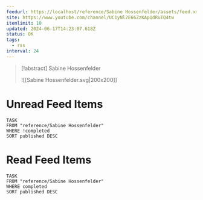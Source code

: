 ```yaml
---
feedurl: https://localhost/reference/Sabine Hossenfelder/assets/feed.xml
site: https://www.youtube.com/channel/UC1yNl2E66ZzKApQdRuTQ4tw
itemlimit: 10
updated: 2024-06-17T14:23:07.618Z
status: OK
tags:
  - rss
interval: 24
---
```


> [!abstract] Sabine Hossenfelder
> 
>
> ![[Sabine Hossenfelder.svg|200x200]]
# Unread Feed Items
~~~dataview
TASK
FROM "reference/Sabine Hossenfelder"
WHERE !completed
SORT published DESC
~~~

# Read Feed Items
~~~dataview
TASK
FROM "reference/Sabine Hossenfelder"
WHERE completed
SORT published DESC
~~~
